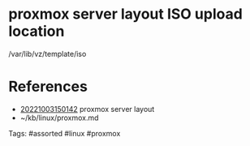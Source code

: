 # proxmox server layout ISO upload location
/var/lib/vz/template/iso

# References
- [20221003150142](/zet/20221003150142/README.md) proxmox server layout
- ~/kb/linux/proxmox.md

Tags:
    #assorted #linux #proxmox
